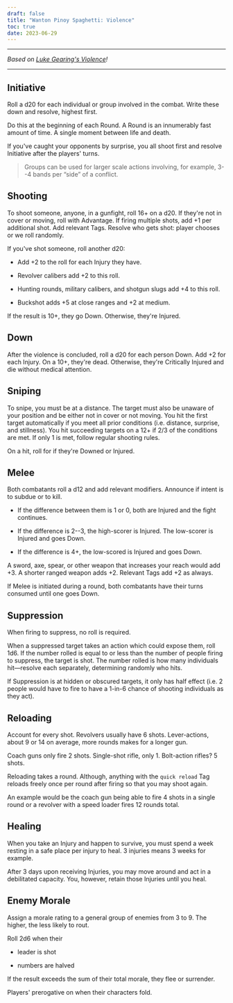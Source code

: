 ```yaml
---
draft: false
title: "Wanton Pinoy Spaghetti: Violence"
toc: true
date: 2023-06-29
---
```


---

_Based on [Luke Gearing's Violence](https://lukegearing.blot.im/violence)!_

---

## Initiative

Roll a d20 for each individual or group involved in the combat. Write these down and resolve, highest first.

Do this at the beginning of each Round. A Round is an innumerably fast amount of time. A single moment between life and death.

If you've caught your opponents by surprise, you all shoot first and resolve Initiative after the players' turns.

> Groups can be used for larger scale actions involving, for example, 3--4 bands per “side” of a conflict.

## Shooting

To shoot someone, anyone, in a gunfight, roll 16+ on a d20. If they're not in cover or moving, roll with Advantage. If firing multiple shots, add +1 per additional shot. Add relevant Tags. Resolve who gets shot: player chooses or we roll randomly.

If you've shot someone, roll another d20:

- Add +2 to the roll for each Injury they have.

- Revolver calibers add +2 to this roll.

- Hunting rounds, military calibers, and shotgun slugs add +4 to this roll.

- Buckshot adds +5 at close ranges and +2 at medium.

If the result is 10+, they go Down. Otherwise, they're Injured.

## Down

After the violence is concluded, roll a d20 for each person Down. Add +2 for each Injury. On a 10+, they're dead. Otherwise, they're Critically Injured and die without medical attention.

## Sniping

To snipe, you must be at a distance. The target must also be unaware of your position and be either not in cover or not moving. You hit the first target automatically if you meet all prior conditions (i.e. distance, surprise, and stillness). You hit succeeding targets on a 12+ if 2/3 of the conditions are met. If only 1 is met, follow regular shooting rules.

On a hit, roll for if they're Downed or Injured.

## Melee

Both combatants roll a d12 and add relevant modifiers. Announce if intent is to subdue or to kill.

- If the difference between them is 1 or 0, both are Injured and the fight continues.

- If the difference is 2--3, the high-scorer is Injured. The low-scorer is Injured and goes Down.

- If the difference is 4+, the low-scored is Injured and goes Down.

A sword, axe, spear, or other weapon that increases your reach would add +3. A shorter ranged weapon adds +2. Relevant Tags add +2 as always.

If Melee is initiated during a round, both combatants have their turns consumed until one goes Down.

## Suppression

When firing to suppress, no roll is required.

When a suppressed target takes an action which could expose them, roll 1d6. If the number rolled is equal to or less than the number of people firing to suppress, the target is shot. The number rolled is how many individuals hit—resolve each separately, determining randomly who hits.

If Suppression is at hidden or obscured targets, it only has half effect (i.e. 2 people would have to fire to have a 1-in-6 chance of shooting individuals as they act).

## Reloading

Account for every shot. Revolvers usually have 6 shots. Lever-actions, about 9 or 14 on average, more rounds makes for a longer gun.

Coach guns only fire 2 shots. Single-shot rifle, only 1. Bolt-action rifles? 5 shots.

Reloading takes a round. Although, anything with the `quick reload` Tag reloads freely once per round after firing so that you may shoot again.

An example would be the coach gun being able to fire 4 shots in a single round or a revolver with a speed loader fires 12 rounds total.

## Healing

When you take an Injury and happen to survive, you must spend a week resting in a safe place per injury to heal. 3 injuries means 3 weeks for example.

After 3 days upon receiving Injuries, you may move around and act in a debilitated capacity. You, however, retain those Injuries until you heal.

## Enemy Morale

Assign a morale rating to a general group of enemies from 3 to 9. The higher, the less likely to rout.

Roll 2d6 when their

- leader is shot

- numbers are halved

If the result exceeds the sum of their total morale, they flee or surrender.

Players' prerogative on when their characters fold.